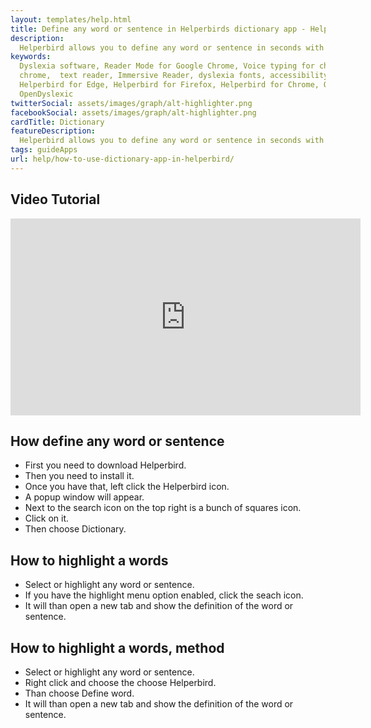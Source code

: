 ```yaml
---
layout: templates/help.html
title: Define any word or sentence in Helperbirds dictionary app - Helperbird
description:
  Helperbird allows you to define any word or sentence in seconds with Helperbirds dictionary app.
keywords:
  Dyslexia software, Reader Mode for Google Chrome, Voice typing for chrome, Text to speech for
  chrome,  text reader, Immersive Reader, dyslexia fonts, accessibility software, dyslexia software,
  Helperbird for Edge, Helperbird for Firefox, Helperbird for Chrome, Opendyslexic for Chrome,
  OpenDyslexic
twitterSocial: assets/images/graph/alt-highlighter.png
facebookSocial: assets/images/graph/alt-highlighter.png
cardTitle: Dictionary
featureDescription:
  Helperbird allows you to define any word or sentence in seconds with Helperbirds dictionary app.
tags: guideApps
url: help/how-to-use-dictionary-app-in-helperbird/
---
```


## Video Tutorial

<iframe width="560" height="315" src="https://www.youtube-nocookie.com/embed/I9roND7OdUU" title="YouTube video player" frameborder="0" allow="accelerometer; autoplay; clipboard-write; encrypted-media; gyroscope; picture-in-picture" allowfullscreen></iframe>


## How define any word or sentence

- First you need to download Helperbird.
- Then you need to install it.
- Once you have that, left click the Helperbird icon.
- A popup window will appear.
- Next to the search icon on the top right is a bunch of squares icon.
- Click on it.
- Then choose Dictionary.

## How to highlight a words

- Select or highlight any word or sentence.
- If you have the highlight menu option enabled, click the seach icon.
- It will than open a new tab and show the definition of the word or sentence.

## How to highlight a words, method

- Select or highlight any word or sentence.
- Right click and choose the choose Helperbird.
- Than choose Define word.
- It will than open a new tab and show the definition of the word or sentence.
